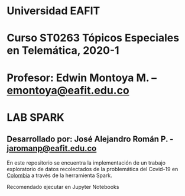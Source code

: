 # Universidad EAFIT
# Curso ST0263 Tópicos Especiales en Telemática, 2020-1
# Profesor: Edwin Montoya M. – emontoya@eafit.edu.co

# LAB SPARK
## Desarrollado por: José Alejandro Román P. - jaromanp@eafit.edu.co

En este repositorio se encuentra la implementación de un trabajo exploratorio de datos recolectados de la problemática del Covid-19 en [Colombia](https://www.datos.gov.co/Salud-y-Protecci-n-Social/Casos-positivos-de-COVID-19-en-Colombia/gt2j-8ykr/data) a través de la herramienta Spark.

Recomendado ejecutar en Jupyter Notebooks
